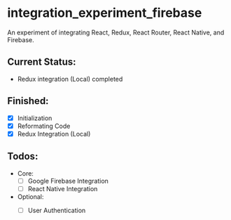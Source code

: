 # integration_experiment_firebase
An experiment of integrating React, Redux, React Router, React Native, and Firebase.

## Current Status:
* Redux integration (Local) completed
    
## Finished:
- [x] Initialization
- [x] Reformating Code
- [x] Redux Integration (Local)
    
## Todos:
* Core: 
    - [ ] Google Firebase Integration
    - [ ] React Native Integration
    
* Optional:
    - [ ] User Authentication
    
